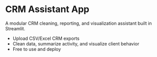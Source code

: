 # CRM Assistant App

A modular CRM cleaning, reporting, and visualization assistant built in Streamlit.

- Upload CSV/Excel CRM exports
- Clean data, summarize activity, and visualize client behavior
- Free to use and deploy
